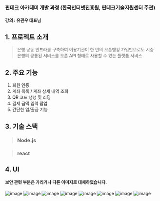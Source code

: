### 핀테크 아카데미 개발 과정 (한국인터넷진흥원, 핀테크기술지원센터 주관)
#### 강의 : 유관우 대표님

## 1. 프로젝트 소개
> 은행 공동 인프라를 구축하여 이용기관이 한 번의 오픈뱅킹 가입만으로도 시중 은행의 공통된 서비스를 오픈 API 형태로 사용할 수 있는 플랫폼 서비스
## 2. 주요 기능
1. 회원 인증
2. 계좌 목록 / 계좌 상세 내역 조회
3. QR 코드 생성 및 리딩
4. 결제 금액 입력 팝업
5. 간단한 입/출금 기능
## 3. 기술 스택
 > ### Node.js
 
 > ### react
## 4. UI 
#### 보안 관련 부분은 가리거나 다른 이미지로 대체하였습니다.
![image](https://user-images.githubusercontent.com/80297591/170485781-fcb00778-a9f6-4917-9797-910603701248.png)
![image](https://user-images.githubusercontent.com/80297591/170485855-c8696aad-8e7c-4aa6-b07a-512320bbe130.png)
![image](https://user-images.githubusercontent.com/80297591/170485753-753a41f2-2b64-446f-ae04-50c3ec9b54bf.png)
![image](https://user-images.githubusercontent.com/80297591/170485794-26ae08ec-91c9-49bc-a7e1-2ba561f69c10.png)
![image](https://user-images.githubusercontent.com/80297591/170485910-96e2485c-a689-4843-99b2-e520a83959d7.png)
![image](https://user-images.githubusercontent.com/80297591/170485931-0d51b647-6f2b-47a2-a815-d2172aad5997.png)
![image](https://user-images.githubusercontent.com/80297591/170486154-38e03fe2-56da-4b63-8f69-3a13176d9d7d.png)
![image](https://user-images.githubusercontent.com/80297591/170486238-b6520beb-7658-4933-b39c-2b14fd829437.png)
	

